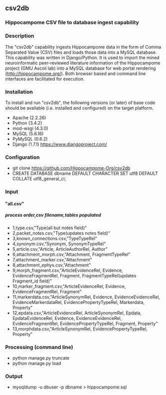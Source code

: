 ## csv2db

### Hippocampome CSV file to database ingest capability

### Description
The "csv2db" capability ingests Hippocampome data in the form of Comma Separated Value (CSV) files and loads those data into a MySQL database. This capability was written in Django/Python. It is used to import the mined neuroinformatic peer-reviewed literature information of the Hippocampome project (GMU Ascoli lab) into a MySQL database for web portal rendering (http://hippocampome.org/). Both browser based and command line interfaces are facilitated for execution.

### Installation
To install and run "csv2db", the following versions (or later) of base code should be available (i.e. installed and configured) on the target platform.
- Apache (2.2.26)
- Python (3.4.2)
- mod-wsgi (4.3.0)
- MySQL (5.6.16)
- PyMySQL (0.6.2)
- Django (1.7.1) https://www.djangoproject.com/

### Configuration
- git clone https://github.com/Hippocampome-Org/csv2db
- CREATE DATABASE dbname DEFAULT CHARACTER SET utf8 DEFAULT COLLATE utf8_general_ci;

### Input
#### "all.csv"
##### process order,csv filename,tables populated
- 1,type.csv,"Type(all but notes field)"
- 2,packet_notes.csv,"Type(updates notes field)"
- 3,known_connections.csv,"TypeTypeRel"
- 4,synonym.csv,"Synonym, SynonymTypeRel"
- 5,article.csv,"Article, ArticleAuthorRel, Author"
- 6,attachment_morph.csv,"Attachment, FragmentTypeRel"
- 7,attachment_marker.csv,"Attachment"
- 8,attachment_ephys.csv,"Attachment"
- 9,morph_fragment.csv,"ArticleEvidenceRel, Evidence, EvidenceFragmentRel, Fragment, FragmentTypeRel(updates Fragment_id field)"
- 10,marker_fragment.csv,"ArticleEvidenceRel, Evidence, EvidenceFragmentRel, Fragment"
- 11,markerdata.csv,"ArticleSynonymRel, Evidence, EvidenceEvidenceRel, EvidenceMarkerdataRel, EvidencePropertyTypeRel, Markerdata, Property"
- 12,epdata.csv,"ArticleEvidenceRel, ArticleSynonymRel, Epdata, EpdataEvidenceRel, Evidence, EvidenceEvidenceRel, EvidenceFragmentRel, EvidencePropertyTypeRel, Fragment, Property"
- 13,morphdata.csv,"ArticleSynonymRel, EvidencePropertyTypeRel, Property"

### Processing (command line)
- python manage.py truncate
- python manage.py load

### Output
- mysqldump -u dbuser -p dbname > hippocampome.sql
